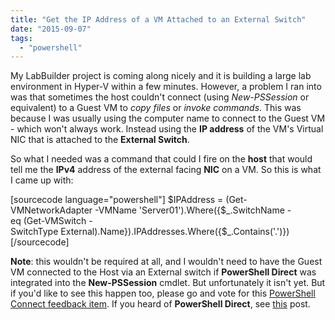 ```yaml
---
title: "Get the IP Address of a VM Attached to an External Switch"
date: "2015-09-07"
tags: 
  - "powershell"
---
```


My LabBuilder project is coming along nicely and it is building a large lab environment in Hyper-V within a few minutes. However, a problem I ran into was that sometimes the host couldn't connect (using _New-PSSession_ or equivalent) to a Guest VM to _copy files_ or _invoke commands_. This was because I was usually using the computer name to connect to the Guest VM - which won't always work. Instead using the **IP address** of the VM's Virtual NIC that is attached to the **External Switch**.

So what I needed was a command that could I fire on the **host** that would tell me the **IPv4** address of the external facing **NIC** on a VM. So this is what I came up with:

\[sourcecode language="powershell"\] $IPAddress = (Get-VMNetworkAdapter -VMName 'Server01').Where({$\_.SwitchName -eq (Get-VMSwitch -SwitchType External).Name}).IPAddresses.Where({$\_.Contains('.')}) \[/sourcecode\]

**Note**: this wouldn't be required at all, and I wouldn't need to have the Guest VM connected to the Host via an External switch if **PowerShell Direct** was integrated into the **New-PSSession** cmdlet. But unfortunately it isn't yet. But if you'd like to see this happen too, please go and vote for this [PowerShell Connect feedback item](https://connect.microsoft.com/PowerShell/Feedback/Details/1761123). If you heard of **PowerShell Direct**, see [this](http://blogs.technet.com/b/virtualization/archive/2015/05/14/powershell-direct-running-powershell-inside-a-virtual-machine-from-the-hyper-v-host.aspx) post.
